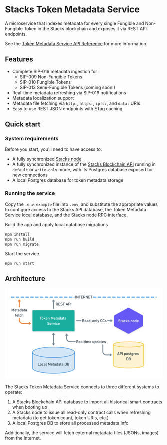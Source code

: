 # Stacks Token Metadata Service

A microservice that indexes metadata for every single Fungible and Non-Fungible Token in the Stacks
blockchain and exposes it via REST API endpoints.

See the [Token Metadata Service API Reference]() for more information.

## Features

* Complete SIP-016 metadata ingestion for
    * SIP-009 Non-Fungible Tokens
    * SIP-010 Fungible Tokens
    * SIP-013 Semi-Fungible Tokens (coming soon!)
* Real-time metadata refreshing via SIP-019 notifications
* Metadata localization support
* Metadata file fetching via `http:`, `https:`, `ipfs:`, and `data:` URIs
* Easy to use REST JSON endpoints with ETag caching

## Quick start

### System requirements

Before you start, you'll need to have access to:

* A fully synchronized [Stacks node](https://github.com/stacks-network/stacks-blockchain)
* A fully synchronized instance of the [Stacks Blockchain
API](https://github.com/hirosystems/stacks-blockchain-api) running in `default` or `write-only`
mode, with its Postgres database exposed for new connections
* A local Postgres database for token metadata storage

### Running the service

Copy the `.env.example` file into `.env`, and substitute the appropriate values to configure access
to the Stacks API database, the Token Metadata Service local database, and the Stacks node RPC
interface.

Build the app and apply local database migrations
```
npm install
npm run build
npm run migrate
```

Start the service
```
npm run start
```

## Architecture

![Architecture](architecture.png)

The Stacks Token Metadata Service connects to three different systems to operate:

1. A Stacks Blockchain API database to import all historical smart contracts when booting up
1. A Stacks node to issue all read-only contract calls when refreshing metadata (to get token count,
   token URIs, etc.)
1. A local Postgres DB to store all processed metadata info

Additionally, the service will fetch external metadata files (JSONs, images) from the Internet.
